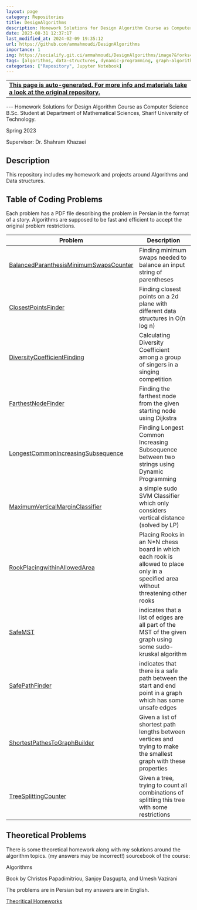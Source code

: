 ```yaml
---
layout: page
category: Repositories
title: DesignAlgorithms
description: Homework Solutions for Design Algorithm Course as Computer Science B.Sc. Student at Department of Mathematical Sciences, Sharif University of Technology
date: 2023-08-31 12:37:17 
last_modified_at: 2024-02-09 19:35:12 
url: https://github.com/ammahmoudi/DesignAlgorithms
importance: 1
img: https://socialify.git.ci/ammahmoudi/DesignAlgorithms/image?&forks=1&issues=1&language=1&name=1&owner=1&stargazers=1&theme=Light
tags: [algorithms, data-structures, dynamic-programming, graph-algorithms, greedy-algorithms, linear-programming, recursive-backtracking-algorithm]
categories: ["Repository", Jupyter Notebook]
---
```

<div id="open-in-github" > <table class="table-cv list-group-table"> <tbody> <tr>    <td class="list-group-name"><b>   <a href="https://github.com/ammahmoudi/DesignAlgorithms" rel="external nofollow noopener" target="_blank"><i class="fa-brands fa-github"></i> This page is auto-generated. For more info and materials take a look at the original repository.</a> </b></td></tr> </tbody> </table></div>
---
Homework Solutions for Design Algorithm Course as Computer Science B.Sc. Student at Department of Mathematical Sciences, Sharif University of Technology.

Spring 2023

Supervisor: Dr. Shahram Khazaei


## Description
This repository includes my homework and projects around Algorithms and Data structures.

## Table of Coding Problems
Each problem has a PDF file describing the problem in Persian in the format of a story.
Algorithms are supposed to be fast and efficient to accept the original problem restrictions.

| Problem | Description |
| --- | --- |
| [BalancedParanthesisMinimumSwapsCounter](./BalancedParanthesisMinimumSwapsCounter) | Finding minimum swaps needed to balance an input string of parentheses |
| [ClosestPointsFinder](./ClosestPointsFinder) |Finding closest points on a 2d plane with different data structures in O(n log n) |
| [DiversityCoefficientFinding](./DiversityCoefficientFinding) | Calculating Diversity Coefficient among a group of singers in a singing competition |
| [FarthestNodeFinder](./FarthestNodeFinder) | Finding the farthest node from the given starting node using Dijkstra |
| [LongestCommonIncreasingSubsequence](./LongestCommonIncreasingSubsequence) | Finding Longest Common Increasing Subsequence between two strings using Dynamic Programming |
| [MaximumVerticalMarginClassifier](./MaximumVerticalMarginClassifier) | a simple sudo SVM Classifier which only considers vertical distance (solved by LP) |
| [RookPlacingwithinAllowedArea](./RookPlacingwithinAllowedArea) | Placing Rooks in an N*N chess board in which each rook is allowed to place only in a specified area without threatening other rooks |
| [SafeMST](./SafeMST) | indicates that a list of edges are all part of the MST of the given graph using some sudo-kruskal algorithm |
| [SafePathFinder](./SafePathFinder) | indicates that there is a safe path between the start and end point in a graph which has some unsafe edges |
| [ShortestPathesToGraphBuilder](./ShortestPathesToGraphBuilder) | Given a list of shortest path lengths between vertices and trying to make the smallest graph with these properties  |
| [TreeSplittingCounter](./TreeSplittingCounter) | Given a tree, trying to count all combinations of splitting this tree with some restrictions  |

## Theoretical Problems
There is some theoretical homework along with my solutions around the algorithm topics. (my answers may be incorrect!)
sourcebook of the course:


Algorithms

Book by Christos Papadimitriou, Sanjoy Dasgupta, and Umesh Vazirani

The problems are in Persian but my answers are in English.

[Theoritical Homeworks](./TheorticalHomeworks)

